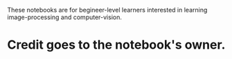 These notebooks are for begineer-level learners interested in learning image-processing and computer-vision.

# Credit goes to the notebook's owner.
